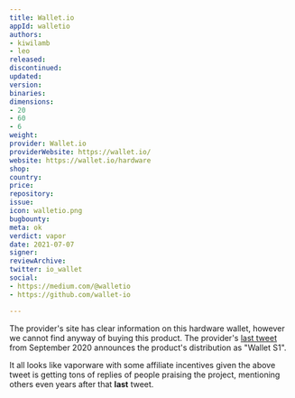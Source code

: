 ```yaml
---
title: Wallet.io
appId: walletio
authors:
- kiwilamb
- leo
released: 
discontinued: 
updated: 
version: 
binaries: 
dimensions:
- 20
- 60
- 6
weight: 
provider: Wallet.io
providerWebsite: https://wallet.io/
website: https://wallet.io/hardware
shop: 
country: 
price: 
repository: 
issue: 
icon: walletio.png
bugbounty: 
meta: ok
verdict: vapor
date: 2021-07-07
signer: 
reviewArchive: 
twitter: io_wallet
social:
- https://medium.com/@walletio
- https://github.com/wallet-io

---
```


The provider's site has clear information on this hardware wallet, however we cannot find anyway of buying this product. The provider's [last tweet](https://twitter.com/io_wallet/status/1310456761908826115) from September 2020 announces the product's distribution as "Wallet S1".

It all looks like vaporware with some affiliate incentives given the above tweet is getting tons of replies of people praising the project, mentioning others even years after that **last** tweet.